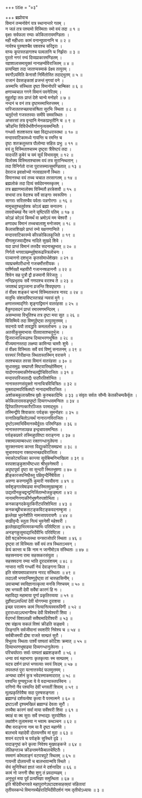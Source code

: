 +++
title = "०३"

+++
ब्रह्मोवाच  
विमानं तन्मनोवेगं यत्र स्थानान्तरे गतम् ।  
न जलं तत्र पश्यामो विस्मिताः स्मो वयं तदा ॥ १ ॥  
वृक्षाः सर्वफला रम्याः कोकिलारावमण्डिताः ।  
मही महीधराः कामं वनान्युपवनानि च ॥ २ ॥  
नार्यश्च पुरुषाश्चैव पशवश्च सरिद्वराः ।  
वाप्यः कूपास्तडागाश्च पल्वलानि च निर्झराः ॥ ३ ॥  
पुरतो नगरं रम्यं दिव्यप्राकारमण्डितम् ।  
यज्ञशालासमायुक्तं नानाहर्म्यविराजितम् ॥ ४ ॥  
प्रत्यभिज्ञा तदा जाताप्यस्माकं प्रेक्ष्य तत्पुरम् ।  
स्वर्गोऽयमिति केनासौ निर्मितोस्ति तदाद्‌भुतम् ॥ ५ ॥  
राजानं देवसङ्काशं व्रजन्तं मृगयां वने ।  
अस्माभिः संस्थिता दृष्टा विमानोपरि चाम्बिका ॥ ६ ॥  
क्षणाच्चचाल गगने विमानं पवनेरितम् ।  
मुहूर्ताद्वा ततः प्राप्तं देशे चान्ये मनोहरे ॥ ७ ॥  
नन्दनं च वनं तत्र दृष्टमस्माभिरुत्तमम् ।  
पारिजाततरुच्छायासंश्रिता सुरभिः स्थिता ॥ ८ ॥  
चतुर्दन्तो गजस्तस्याः समीपे समवस्थितः ।  
अप्सरसां तत्र वृन्दानि मेनकाप्रभृतीनि च ॥ ९ ॥  
क्रीडन्ति विविधैर्भावैर्गाननृत्यसमन्वितैः ।  
गन्धर्वाः शतशस्तत्र यक्षा विद्याधरास्तथा ॥ १० ॥  
मन्दारवाटिकामध्ये गायन्ति च रमन्ति च  
दृष्टः शतक्रतुस्तत्र पौलोम्या सहितः प्रभुः ॥ ११ ॥  
वयं तु विस्मिताश्चास्म दृष्ट्वा त्रैविष्टपं तदा ।  
यादःपतिं कुबेरं च यमं सूर्यं विभावसुम् ॥ १२ ॥  
विलोक्य विस्मिताश्चास्म वयं तत्र सुरान्स्थितान् ।  
तदा विनिर्गतो राजा पुरात्तस्मात्सुमण्डितात् ॥ १३ ॥  
देवराज इवाक्षोभ्यो नरवाह्यावनौ स्थितः ।  
विमानस्था वयं तच्च चचाल तरसागतम् ॥ १४ ॥  
ब्रह्मलोकं तदा दिव्यं सर्वदेवनमस्कृतम् ।  
तत्र ब्रह्माणमालोक्य विस्मितौ हरकेशवौ ॥ १५ ॥  
सभायां तत्र वेदाश्च सर्वे साङ्गाः स्वरूपिणः ।  
सागराः सरितश्चैव पर्वताः पन्नगोरगाः ॥ १६ ॥  
मामूचतुश्चतुर्वक्त्रः कोऽयं ब्रह्मा सनातनः ।  
ताववोचमहं नैव जाने सृष्टिपतिं पतिम् ॥ १७ ॥  
कोऽहं कोऽयं किमर्थं वा भ्रमोऽयं मम चेश्वरौ ।  
क्षणादथ विमानं तच्चचालाशु मनोजवम् ॥ १८ ॥  
कैलासशिखरे प्राप्तं रम्ये यक्षगणान्विते ।  
मन्दारवाटिकारम्ये कीरकोकिलकूजिते ॥ १९ ॥  
वीणामुरजवाद्यैश्च नादिते सुखदे शिवे ।  
यदा प्राप्तं विमानं तत्तदैव सदनाच्छुभात् ॥ २० ॥  
निर्गतो भगवाञ्छम्भुर्वृषारूढस्त्रिलोचनः ।  
पञ्चाननो दशभुजः कृतसोमार्धशेखरः ॥ २१ ॥  
व्याघ्रचर्मपरीधानो गजचर्मोत्तरीयकः ।  
पार्ष्णिरक्षौ महावीरौ गजाननषडाननौ ॥ २२ ॥  
शिवेन सह पुत्रौ द्वौ व्रजमानौ विरेजतुः ।  
नन्दिप्रभृतयः सर्वे गणपाश्च वराश्च ते ॥ २३ ॥  
जयशब्दं प्रयुञ्जाना व्रजन्ति शिवपृष्ठगाः ।  
तं वीक्ष्य शङ्करं चान्यं विस्मितास्तत्र नारद ॥ २४ ॥  
मातृभिः संशयाविष्टस्तत्राहं न्यवसं मुने ।  
क्षणात्तस्माद्‌गिरेः शृङ्गाद्विमानं वातरंहसा ॥ २५ ॥  
वैकुण्ठसदनं प्राप्तं रमारमणमन्दिरम् ।  
असम्भाव्या विभूतिश्च तत्र दृष्टा मया सुत ॥ २६ ॥  
विसिष्मिये तदा विष्णुर्दृष्ट्वा तत्पुरमुत्तमम् ।  
सदनाग्रे ययौ तावद्धरिः कमललोचनः ॥ २७ ॥  
अतसीकुसुमाभासः पीतवासाश्चतुर्भुजः ।  
द्विजराजाधिरूढश्च दिव्याभरणभूषितः ॥ २८ ॥  
वीज्यमानस्तदा लक्ष्म्या कामिन्या चामरैः शुभैः ।  
तं वीक्ष्य विस्मिताः सर्वे वयं विष्णुं सनातनम् ॥ २९ ॥  
परस्परं निरीक्षन्तः स्थितास्तस्मिन् वरासने ।  
ततश्चचाल तरसा विमानं वातरंहसा ॥ ३० ॥  
सुधासमुद्रः सम्प्राप्तौ मिष्टवारिमहोर्मिमान् ।  
यादोगणसमाकीर्णश्चलद्वीचिविराजितः ॥ ३१ ॥  
मन्दारपारिजाताद्यैः पादपैरतिशोभितः ।  
नानास्तरणसंयुक्तो नानाचित्रविचित्रितः ॥ ३२ ॥  
मुक्तादामपरिक्लिष्टो नानादामविराजितः ।  
अशोकबकुलाख्यैश्च वृक्षैः कुरुबकादिभिः ॥ ३३ ॥
संवृतः सर्वतः सौ‌म्यैः केतकीचम्पकैर्वृतः ।  
कोकिलारावसङ्घुष्टो दिव्यगन्धसमन्वितः ॥ ३४ ॥  
द्विरेफातिरणत्कारैरञ्जितः परमाद्‌भुतः ।  
तस्मिन्द्वीपे शिवाकारः पर्यङ्कः सुमनोहरः ॥ ३५ ॥  
रत्नालिखचितोऽत्यर्थं नानारत्नविराजितः ।  
दृष्टोऽस्माभिर्विमानस्थैर्दूरतः परिमण्डितः ॥ ३६ ॥  
नानास्तरणसञ्छन्न इन्द्रचापसमन्वितः ।  
पर्यङ्कप्रवरे तस्मिन्नुपविष्टा वराङ्गना ॥ ३७ ॥  
रक्तमाल्याम्बरधरा रक्तगन्धानुलेपना ।  
सुरक्तनयना कान्ता विद्युत्कोटिसमप्रभा ॥ ३८ ॥  
सुचारुवदना रक्तदन्तच्छदविराजिता ।  
रमाकोट्यधिका कान्त्या सूर्यबिम्बनिभाखिला ॥ ३९ ॥  
वरपाशाङ्कुशाभीष्टधरा श्रीभुवनेश्वरी ।  
अदृष्टपूर्वा दृष्टा सा सुन्दरी स्मितभूषणा ॥ ४० ॥  
ह्रीङ्कारजपनिष्ठैस्तु पक्षिवृन्दैर्निषेविता ।  
अरुणा करुणामूर्तिः कुमारी नवयौवना ॥ ४१ ॥  
सर्वशृङ्गारवेषाढ्या मन्दस्मितमुखाम्बुजा ।  
उद्यत्पीनकुचद्वन्द्वनिर्जिताम्भोजकुड्‌मला ॥ ४२ ॥  
नानामणिगणाकीर्णभूषणैरुपशोभिता ।  
कनकाङ्गदकेयूरकिरीटपरिशोभिता ॥ ४३ ॥  
कनकच्छ्रीचक्रताटङ्कविटङ्कवदनाम्बुजा ।  
हृल्लेखा भुवनेशीति नामजापपरायणैः ॥ ४४ ॥  
सखीवृन्दैः स्तुता नित्यं भुवनेशी महेश्वरी ।  
हृल्लेखाद्याभिरमरकन्याभिः परिवेष्टिता ॥ ४५ ॥  
अनङ्गकुसुमाद्याभिर्देवीभिः परिवेष्टिता ।  
देवी षट्‌कोणमध्यस्था यन्त्रराजोपरि स्थिता ॥ ४६ ॥  
दृष्ट्वा तां विस्मिताः सर्वे वयं तत्र स्थिताऽभवन् ।  
केयं कान्ता च किं नाम न जानीमोऽत्र संस्थिताः ॥ ४७ ॥  
सहस्रनयना रामा सहस्रकरसंयुता ।  
सहस्रवदना रम्या भाति दूरादसंशयम् ॥ ४८ ॥  
नाप्सरा नापि गन्धर्वी नेयं देवाङ्गना किल ।  
इति संशयमापन्नास्तत्र नारद संस्थिताः ॥ ४९ ॥  
तदाऽसौ भगवान्विष्णुर्दृष्ट्वा तां चारुहासिनीम् ।  
उवाचाम्बां स्वविज्ञानात्कृत्वा मनसि निश्चयम् ॥ ५० ॥  
एषा भगवती देवी सर्वेषां कारणं हि नः ।  
महाविद्या महामाया पूर्णा प्रकृतिरव्यया ॥ ५१ ॥  
दुर्ज्ञेयाऽल्पधियां देवी योगगम्या दुराशया ।  
इच्छा परात्मनः कामं नित्यानित्यस्वरूपिणी ॥ ५२ ॥  
दुराराध्याऽल्पभाग्यैश्च देवी विश्वेश्वरी शिवा ।  
वेदगर्भा विशालाक्षी सर्वेषामादिरीश्वरी ॥ ५३ ॥  
एषा संहृत्य सकलं विश्वं क्रीडति सङ्क्षये ।  
लिङ्गानि सर्वजीवानां स्वशरीरे निवेश्य च ॥ ५४ ॥  
सर्वबीजमयी ह्येषा राजते साम्प्रतं सुरौ ।  
विभूतयः स्थिताः पार्श्वे पश्यतां कोटिशः क्रमात् ॥ ५५ ॥  
दिव्याभरणभूषाढ्या दिव्यगन्धानुलेपनाः ।  
परिचर्यापराः सर्वाः पश्यतां ब्रह्मशङ्करौ ॥ ५६ ॥  
धन्या वयं महाभागाः कृतकृत्याः स्म साम्प्रतम् ।  
यदत्र दर्शनं प्राप्तं भगवत्याः स्वयं त्विदम् ॥ ५७ ॥  
तपस्तप्तं पुरा यत्नात्तस्येदं फलमुत्तमम् ।  
अन्यथा दर्शनं कुत्र भवेदस्माकमादरात् ॥ ५८ ॥  
पश्यन्ति पुण्यपुञ्जा ये ये वदान्यास्तपस्विनः ।  
रागिणो नैव पश्यन्ति देवीं भगवतीं शिवाम् ॥ ५९ ॥  
मूलप्रकृतिरेवैषा सदा पुरुषसङ्गता ।  
ब्रह्माण्डं दर्शयत्येषा कृत्वा वै परमात्मने ॥ ६० ॥  
द्रष्टाऽसौ दृश्यमखिलं ब्रह्माण्डं देवताः सुरौ ।  
तस्यैषा कारणं सर्वा माया सर्वेश्वरी शिवा ॥ ६१ ॥  
क्वाहं वा क्व सुराः सर्वे रम्भाद्याः सुरयोषितः ।  
लक्षांशेन तुलामस्या न भवामः कथञ्चन ॥ ६२ ॥  
सैषा वराङ्गना नाम या वै दृष्टा महार्णवे ।  
बालभावे महादेवी दोलयन्तीव मां मुदा ॥ ६३ ॥  
शयनं वटपत्रे च पर्यङ्के सुस्थिरे दृढे ।  
पादाङ्गुष्ठं करे कृत्वा निवेश्य मुखपङ्कजे ॥ ६४ ॥  
लेलिहन्तञ्च क्रीडन्तमनेकैबालचेष्टितैः ।  
रममाणं कोमलाङ्गं वटपत्रपुटे स्थितम् ॥ ६५ ॥  
गायन्ती दोलयन्ती च बालभावान्मयि स्थिते ।  
सेयं सुनिश्चितं ज्ञातं जातं मे दर्शनादिव ॥ ६६ ॥  
कामं नो जननी सैषा शृणु तं प्रवदाम्यहम् ।  
अनुभूतं मया पूर्वं प्रत्यभिज्ञा समुत्थिता ॥ ६७ ॥  
इति श्रीदेवीभागवते महापुराणेऽष्टादशसाहस्र्यां संहितायां  
तृतीयस्कन्धे विमानस्थैर्हरादिभिर्देवीदर्शनं नाम तृतीयोऽध्यायः ॥ ३ ॥

